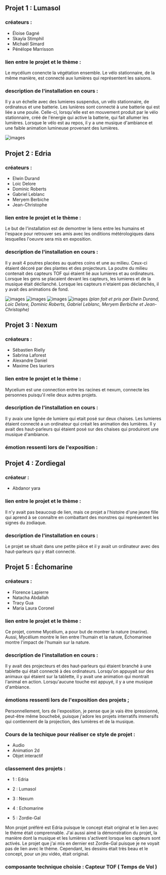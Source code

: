 ## Projet 1 : Lumasol 

### créateurs : 
* Éloise Gagné
* Skayla Stimphil
* Michaël Simard 
* Pénélope Marrisson

### lien entre le projet et le thème :
Le mycélium conencte la végétation ensemble. Le vélo stationnaire, de la même manière, est connecté aux lumières qui représentent les saisons.

### description de l'installation en cours :
Il y a un échelle avec des lumieres suspendus, un vélo stationnaire, de ordinateus et une batterie. Les lunières sont connecté à une batterie qui est liée a une poulie. Celle-ci, lorsqu'elle est en mouvement produit par le vélo stationnaire, créé de l'énergie qui active la batterie, qui fait allumer les lumières. Lorsque le vélo est au repos, il y a une musique d'ambiance et une faible animation lumineuse provenant des lumières.

![images](media/Mycelium_Lumasol_Installation.jpg)


## Projet 2 : Edria 

### créateurs :
* Elwin Durand
* Loic Delore
* Dominic Roberts
* Gabriel Leblanc
* Meryem Berbiche
* Jean-Christophe

### lien entre le projet et le thème :
Le but de l'installation est de demontrer le liens entre les humains et l'espace pour retrouver ses amis avec les onditions métérologiques dans lesquelles l'oeuvre sera mis en exposition.

### description de l'installation en cours :
Il y avait 4 poutres placées au quatres coins et une au milieu. Ceux-ci étaient décoré par des plantes et des projecteurs. La poutre du milieu contenait des capteurs TOF qui étaient lié aux lumieres et au ordinateurs. Lorsque les gens se placaient devant les capteurs, les lumieres et de la musique était décllanché. Lorsque les capteurs n'etaient pas déclanchés, il y avait des animations de fond.

![images](media/Mycelium_Edria_Installation.jpg)
![images](media/Mycelium_Edria_Plan_Derriere_1.png)
![images](media/Mycelium_Edria_Plan_Derriere_2.png)
![images](media/Mycelium_Edria_Plan_Devant.png)
*(plan fait et pris par Elwin Durand, Loic Delore, Dominic Roberts, Gabriel Leblanc, Meryem Berbiche et Jean-Christophe)*


 ## Projet 3 : Nexum 
 
 ### créateurs :
 * Sébastien Rielly
 * Sabrina Laforest
 * Alexandre Daniel
 * Maxime Des lauriers

 ### lien entre le projet et le thème :
 Mycelium est une connection entre les racines et nexum, connecte les personnes puisqu'il relie deux autres projets.
 
 ### description de l'installation en cours : 
 Il y avaix une lignée de lumiere qui etait  posé sur deux chaises. Les lumieres étaient connecté a un ordinateur qui créait les animation des lumières.  Il y avait    des haut-parleurs qui étaient posé sur des chaises qui produiront une musique d'ambiance.
 
 ### émotion ressenti lors de l'exposition :


## Projet 4 : Zordiegal

### créateur :
* Abdanor yara

### lien entre le projet et le thème :
Il n'y avait pas beaucoup de lien, mais ce projet a l'histoire d'une jeune fille qui aprend à se connaître en combattant des monstres qui représentent les signes du zodiaque.

### description de l'installation en cours :
Le projet se situait dans une petite pièce et il y avait un ordinateur avec des haut-parleurs qui y était connecté.




## Projet 5 : Échomarine

### créateurs :
* Florence Lapierre
* Natacha Abdallah
* Tracy Gua
* Maria Laura Coronel

### lien entre le projet et le thème :
Ce projet, comme Mycélium, a pour but de montrer la nature (marine). Aussi, Mycélium montre le lien entre l'humain et la nature, Échomarinee montre l'impact de l'humain sur la nature.

### description de l'installation en cours :
Il y avait des projecteurs et des haut-parleurs qui étaient branché à une tablette qui était connecté à des ordinateurs. Lorsqu'on appuyait sur des animaux qui étaient sur la tablette, il y avait une animation qui montrait l'animal en action. Lorsqu'aucune touche est appuyé, il y a une musique d'ambiance.


### émotions ressenti lors de l'exposition des projets ;
Personnellement, lors de l'exposition, je pense que je vais être ipressionné, peut-être même bouchebé, puisque j'adore les projets interratifs immersifs qui contiennent de la projection, des lumières et de la musique.


### Cours de la techique pour réaliser ce style de projet :
* Audio
* Animation 2d
* Objet interactif

### classement des projets :
* 1 :  Edria
 
* 2 : Lumasol

* 3 : Nexum

* 4 : Echomarine

* 5 : Zordie-Gal 

Mon projet préféré est Edria puisque le concept était original et le lien avec le thème était comprennable. J'ai aussi aimé la démonstration du projet, la manière dont la musique et les lumières s'activent lorsque les capteurs sont activés. Le projet que j'ai mis en dernier est Zordie-Gal puisque je ne voyait pas de lien avec le thème. Cependant, les dessins était très beau et le concept, pour un jeu vidéo, était original.

### composante technique choisie : Capteur TOF ( Temps de Vol ) 
